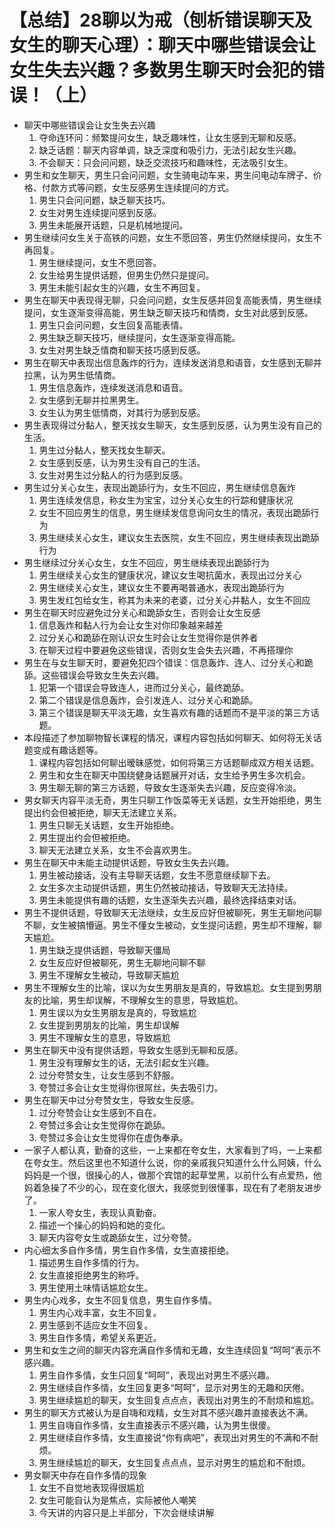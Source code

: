 # 【总结】28聊以为戒（刨析错误聊天及女生的聊天心理）：聊天中哪些错误会让女生失去兴趣？多数男生聊天时会犯的错误！（上）

-   聊天中哪些错误会让女生失去兴趣
    1.  夺命连环问：频繁提问女生，缺乏趣味性，让女生感到无聊和反感。
    2.  缺乏话题：聊天内容单调，缺乏深度和吸引力，无法引起女生兴趣。
    3.  不会聊天：只会问问题，缺乏交流技巧和趣味性，无法吸引女生。
-   男生和女生聊天，男生只会问问题，女生骑电动车来，男生问电动车牌子、价格、付款方式等问题，女生反感男生连续提问的方式。
    1.  男生只会问问题，缺乏聊天技巧。
    2.  女生对男生连续提问感到反感。
    3.  男生未能展开话题，只是机械地提问。
-   男生继续问女生关于高铁的问题，女生不愿回答，男生仍然继续提问，女生不再回复。
    1.  男生继续提问，女生不愿回答。
    2.  女生给男生提供话题，但男生仍然只是提问。
    3.  男生未能引起女生的兴趣，女生不再回复。
-   男生在聊天中表现得无聊，只会问问题，女生反感并回复高能表情，男生继续提问，女生逐渐变得高能，男生缺乏聊天技巧和情商，女生对此感到反感。
    1.  男生只会问问题，女生回复高能表情。
    2.  男生缺乏聊天技巧，继续提问，女生逐渐变得高能。
    3.  女生对男生缺乏情商和聊天技巧感到反感。
-   男生在聊天中表现出信息轰炸的行为，连续发送消息和语音，女生感到无聊并拉黑，认为男生低情商。
    1.  男生信息轰炸，连续发送消息和语音。
    2.  女生感到无聊并拉黑男生。
    3.  女生认为男生低情商，对其行为感到反感。
-   男生表现得过分黏人，整天找女生聊天，女生感到反感，认为男生没有自己的生活。
    1.  男生过分黏人，整天找女生聊天。
    2.  女生感到反感，认为男生没有自己的生活。
    3.  女生对男生过分黏人的行为感到反感。
-   男生过分关心女生，表现出跪舔行为，女生不回应，男生继续信息轰炸
    1.  男生连续发信息，称女生为宝宝，过分关心女生的行踪和健康状况
    2.  女生不回应男生的信息，男生继续发信息询问女生的情况，表现出跪舔行为
    3.  男生继续关心女生，建议女生去医院，女生不回应，男生继续表现出跪舔行为
-   男生继续过分关心女生，女生不回应，男生继续表现出跪舔行为
    1.  男生继续关心女生的健康状况，建议女生喝抗菌水，表现出过分关心
    2.  男生继续关心女生，建议女生不要再喝普通水，表现出跪舔行为
    3.  男生发红包给女生，称其为未来的老婆，过分关心并黏人，女生不回应
-   男生在聊天时应避免过分关心和跪舔女生，否则会让女生反感
    1.  信息轰炸和黏人行为会让女生对你印象越来越差
    2.  过分关心和跪舔在刚认识女生时会让女生觉得你是供养者
    3.  在聊天过程中要避免这些错误，否则女生会失去兴趣，不再搭理你
-   男生在与女生聊天时，要避免犯四个错误：信息轰炸、连人、过分关心和跪舔。这些错误会导致女生失去兴趣。
    1.  犯第一个错误会导致连人，进而过分关心，最终跪舔。
    2.  第二个错误是信息轰炸，会引发连人、过分关心和跪舔。
    3.  第三个错误是聊天平淡无趣，女生喜欢有趣的话题而不是平淡的第三方话题。
-   本段描述了参加聊物智长课程的情况，课程内容包括如何聊天、如何将无关话题变成有趣话题等。
    1.  课程内容包括如何聊出暧昧感觉，如何将第三方话题聊成双方相关话题。
    2.  男生和女生在聊天中围绕健身话题展开对话，女生给予男生多次机会。
    3.  男生聊无聊的第三方话题，导致女生逐渐失去兴趣，反应变得冷淡。
-   男女聊天内容平淡无奇，男生只聊工作饭菜等无关话题，女生开始拒绝，男生提出约会但被拒绝，聊天无法建立关系。
    1.  男生只聊无关话题，女生开始拒绝。
    2.  男生提出约会但被拒绝。
    3.  聊天无法建立关系，女生不会喜欢男生。
-   男生在聊天中未能主动提供话题，导致女生失去兴趣。
    1.  男生被动接话，没有主导聊天话题，女生不愿意继续聊下去。
    2.  女生多次主动提供话题，男生仍然被动接话，导致聊天无法持续。
    3.  男生未能提供有趣的话题，女生逐渐失去兴趣，最终选择结束对话。
-   男生不提供话题，导致聊天无法继续，女生反应好但被聊死，男生无聊地问聊不聊，女生被搞懵逼。男生不懂女生被动，女生提问话题，男生却不理解，聊天尴尬。
    1.  男生缺乏提供话题，导致聊天僵局
    2.  女生反应好但被聊死，男生无聊地问聊不聊
    3.  男生不理解女生被动，导致聊天尴尬
-   男生不理解女生的比喻，误以为女生男朋友是真的，导致尴尬。女生提到男朋友的比喻，男生却误解，不理解女生的意思，导致尴尬。
    1.  男生误以为女生男朋友是真的，导致尴尬
    2.  女生提到男朋友的比喻，男生却误解
    3.  男生不理解女生的意思，导致尴尬
-   男生在聊天中没有提供话题，导致女生感到无聊和反感。
    1.  男生没有理解女生的话，无法引起女生兴趣。
    2.  过分夸赞女生，让女生感到不舒服。
    3.  夸赞过多会让女生觉得你很屌丝，失去吸引力。
-   男生在聊天中过分夸赞女生，导致女生反感。
    1.  过分夸赞会让女生感到不自在。
    2.  夸赞过多会让女生觉得你在跪舔。
    3.  夸赞过多会让女生觉得你在虚伪奉承。
-   一家子人都认真，勤奋的这些，一上来都在夸女生，大家看到了吗，一上来都在夸女生。然后这里也不知道什么说，你的亲戚我只知道什么什么阿姨，什么妈妈是一个很，很操心的人，做那个宾馆的起草堂黑，以前什么有点爱热，他妈着急操了不少的心，现在变化很大，我感觉到很懂事，现在有了老朋友进步了。
    1.  一家人夸女生，表现认真勤奋。
    2.  描述一个操心的妈妈和她的变化。
    3.  聊天内容夸女生或跪舔女生，过分夸赞。
-   内心细太多自作多情，男生自作多情，女生直接拒绝。
    1.  描述男生自作多情的行为。
    2.  女生直接拒绝男生的称呼。
    3.  男生使用土味情话尴尬女生。
-   男生内心戏多，女生不回复信息，男生自作多情。
    1.  男生内心戏丰富，女生不回复。
    2.  男生感到不适应女生不回复。
    3.  男生自作多情，希望关系更近。
-   男生和女生之间的聊天内容充满自作多情和无趣，女生连续回复“呵呵”表示不感兴趣。
    1.  男生自作多情，女生只回复“呵呵”，表现出对男生不感兴趣。
    2.  男生继续自作多情，女生回复更多“呵呵”，显示对男生的无趣和厌倦。
    3.  男生继续尴尬的聊天，女生回复点点点，表现出对男生的不耐烦和尴尬。
-   男生的聊天方式被认为是自嗨和戏精，女生对其不感兴趣并直接表达不满。
    1.  男生自嗨自作多情，女生直接表示不感兴趣，认为男生很傻。
    2.  男生继续自作多情，女生直接说“你有病吧”，表现出对男生的不满和不耐烦。
    3.  男生继续尴尬的聊天，女生回复点点点，显示对男生的尴尬和不耐烦。
-   男女聊天中存在自作多情的现象
    1.  女生不自觉地表现得很尴尬
    2.  女生可能自认为是焦点，实际被他人嘲笑
    3.  今天讲的内容只是上半部分，下次会继续讲解